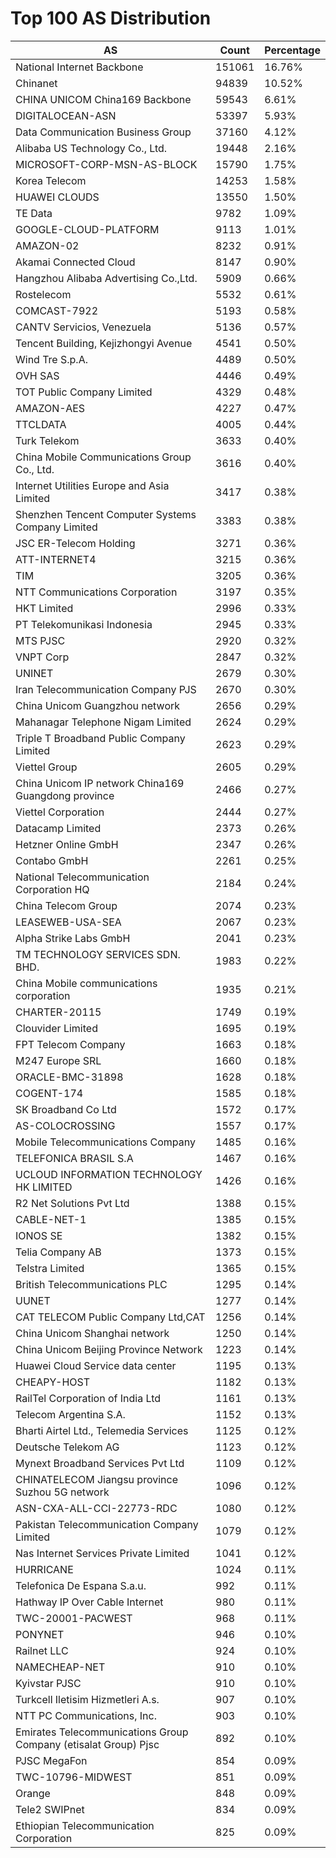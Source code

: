# Top 100 AS Distribution
| AS | Count | Percentage |
|----|----|----|
| National Internet Backbone | 151061 | 16.76% |
| Chinanet | 94839 | 10.52% |
| CHINA UNICOM China169 Backbone | 59543 | 6.61% |
| DIGITALOCEAN-ASN | 53397 | 5.93% |
| Data Communication Business Group | 37160 | 4.12% |
| Alibaba US Technology Co., Ltd. | 19448 | 2.16% |
| MICROSOFT-CORP-MSN-AS-BLOCK | 15790 | 1.75% |
| Korea Telecom | 14253 | 1.58% |
| HUAWEI CLOUDS | 13550 | 1.50% |
| TE Data | 9782 | 1.09% |
| GOOGLE-CLOUD-PLATFORM | 9113 | 1.01% |
| AMAZON-02 | 8232 | 0.91% |
| Akamai Connected Cloud | 8147 | 0.90% |
| Hangzhou Alibaba Advertising Co.,Ltd. | 5909 | 0.66% |
| Rostelecom | 5532 | 0.61% |
| COMCAST-7922 | 5193 | 0.58% |
| CANTV Servicios, Venezuela | 5136 | 0.57% |
| Tencent Building, Kejizhongyi Avenue | 4541 | 0.50% |
| Wind Tre S.p.A. | 4489 | 0.50% |
| OVH SAS | 4446 | 0.49% |
| TOT Public Company Limited | 4329 | 0.48% |
| AMAZON-AES | 4227 | 0.47% |
| TTCLDATA | 4005 | 0.44% |
| Turk Telekom | 3633 | 0.40% |
| China Mobile Communications Group Co., Ltd. | 3616 | 0.40% |
| Internet Utilities Europe and Asia Limited | 3417 | 0.38% |
| Shenzhen Tencent Computer Systems Company Limited | 3383 | 0.38% |
| JSC ER-Telecom Holding | 3271 | 0.36% |
| ATT-INTERNET4 | 3215 | 0.36% |
| TIM | 3205 | 0.36% |
| NTT Communications Corporation | 3197 | 0.35% |
| HKT Limited | 2996 | 0.33% |
| PT Telekomunikasi Indonesia | 2945 | 0.33% |
| MTS PJSC | 2920 | 0.32% |
| VNPT Corp | 2847 | 0.32% |
| UNINET | 2679 | 0.30% |
| Iran Telecommunication Company PJS | 2670 | 0.30% |
| China Unicom Guangzhou network | 2656 | 0.29% |
| Mahanagar Telephone Nigam Limited | 2624 | 0.29% |
| Triple T Broadband Public Company Limited | 2623 | 0.29% |
| Viettel Group | 2605 | 0.29% |
| China Unicom IP network China169 Guangdong province | 2466 | 0.27% |
| Viettel Corporation | 2444 | 0.27% |
| Datacamp Limited | 2373 | 0.26% |
| Hetzner Online GmbH | 2347 | 0.26% |
| Contabo GmbH | 2261 | 0.25% |
| National Telecommunication Corporation HQ | 2184 | 0.24% |
| China Telecom Group | 2074 | 0.23% |
| LEASEWEB-USA-SEA | 2067 | 0.23% |
| Alpha Strike Labs GmbH | 2041 | 0.23% |
| TM TECHNOLOGY SERVICES SDN. BHD. | 1983 | 0.22% |
| China Mobile communications corporation | 1935 | 0.21% |
| CHARTER-20115 | 1749 | 0.19% |
| Clouvider Limited | 1695 | 0.19% |
| FPT Telecom Company | 1663 | 0.18% |
| M247 Europe SRL | 1660 | 0.18% |
| ORACLE-BMC-31898 | 1628 | 0.18% |
| COGENT-174 | 1585 | 0.18% |
| SK Broadband Co Ltd | 1572 | 0.17% |
| AS-COLOCROSSING | 1557 | 0.17% |
| Mobile Telecommunications Company | 1485 | 0.16% |
| TELEFONICA BRASIL S.A | 1467 | 0.16% |
| UCLOUD INFORMATION TECHNOLOGY HK LIMITED | 1426 | 0.16% |
| R2 Net Solutions Pvt Ltd | 1388 | 0.15% |
| CABLE-NET-1 | 1385 | 0.15% |
| IONOS SE | 1382 | 0.15% |
| Telia Company AB | 1373 | 0.15% |
| Telstra Limited | 1365 | 0.15% |
| British Telecommunications PLC | 1295 | 0.14% |
| UUNET | 1277 | 0.14% |
| CAT TELECOM Public Company Ltd,CAT | 1256 | 0.14% |
| China Unicom Shanghai network | 1250 | 0.14% |
| China Unicom Beijing Province Network | 1223 | 0.14% |
| Huawei Cloud Service data center | 1195 | 0.13% |
| CHEAPY-HOST | 1182 | 0.13% |
| RailTel Corporation of India Ltd | 1161 | 0.13% |
| Telecom Argentina S.A. | 1152 | 0.13% |
| Bharti Airtel Ltd., Telemedia Services | 1125 | 0.12% |
| Deutsche Telekom AG | 1123 | 0.12% |
| Mynext Broadband Services Pvt Ltd | 1109 | 0.12% |
| CHINATELECOM Jiangsu province Suzhou 5G network | 1096 | 0.12% |
| ASN-CXA-ALL-CCI-22773-RDC | 1080 | 0.12% |
| Pakistan Telecommunication Company Limited | 1079 | 0.12% |
| Nas Internet Services Private Limited | 1041 | 0.12% |
| HURRICANE | 1024 | 0.11% |
| Telefonica De Espana S.a.u. | 992 | 0.11% |
| Hathway IP Over Cable Internet | 980 | 0.11% |
| TWC-20001-PACWEST | 968 | 0.11% |
| PONYNET | 946 | 0.10% |
| Railnet LLC | 924 | 0.10% |
| NAMECHEAP-NET | 910 | 0.10% |
| Kyivstar PJSC | 910 | 0.10% |
| Turkcell Iletisim Hizmetleri A.s. | 907 | 0.10% |
| NTT PC Communications, Inc. | 903 | 0.10% |
| Emirates Telecommunications Group Company (etisalat Group) Pjsc | 892 | 0.10% |
| PJSC MegaFon | 854 | 0.09% |
| TWC-10796-MIDWEST | 851 | 0.09% |
| Orange | 848 | 0.09% |
| Tele2 SWIPnet | 834 | 0.09% |
| Ethiopian Telecommunication Corporation | 825 | 0.09% |
